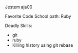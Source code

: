 Jestem aja00

Favorite Code School path:
Ruby

Deadly Skills:
* git
* ruby
* Killing history using git rebase